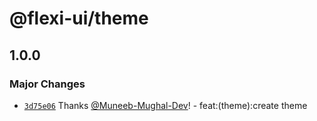 # @flexi-ui/theme

## 1.0.0

### Major Changes

- [`3d75e06`](https://github.com/flexi-ui/flexi-ui/commit/3d75e06d39d6803855414050acfb8ddc3aee86d5) Thanks [@Muneeb-Mughal-Dev](https://github.com/Muneeb-Mughal-Dev)! - feat:(theme):create theme
